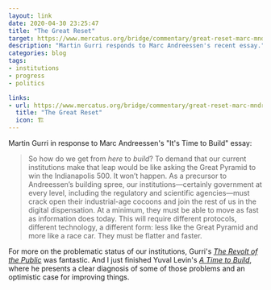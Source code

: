 ```yaml
---
layout: link
date: 2020-04-30 23:25:47
title: "The Great Reset"
target: https://www.mercatus.org/bridge/commentary/great-reset-marc-mndreessens-recent-exhortation-to-build-is-exactly-right
description: "Martin Gurri responds to Marc Andreessen's recent essay."
categories: blog
tags:
- institutions
- progress
- politics

links:
- url: https://www.mercatus.org/bridge/commentary/great-reset-marc-mndreessens-recent-exhortation-to-build-is-exactly-right
  title: "The Great Reset"
  icon: 🏗
---
```


Martin Gurri in response to Marc Andreessen's "It's Time to Build" essay:

> So how do we get from _here_ to _build_? To demand that our current institutions make that leap would be like asking the Great Pyramid to win the Indianapolis 500. It won’t happen. As a precursor to Andreessen’s building spree, our institutions—certainly government at every level, including the regulatory and scientific agencies—must crack open their industrial-age cocoons and join the rest of us in the digital dispensation. At a minimum, they must be able to move as fast as information does today. This will require different protocols, different technology, a different form: less like the Great Pyramid and more like a race car. They must be flatter and faster.

For more on the problematic status of our institutions, Gurri's _[The Revolt of the Public](/books/gurri-the-revolt-of-the-public/ "The Revolt of the Public")_ was fantastic. And I just finished Yuval Levin's _[A Time to Build](/books/levin-a-time-to-build/ "A Time to Build")_, where he presents a clear diagnosis of some of those problems and an optimistic case for improving things.
